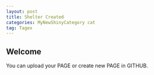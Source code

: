 ```yaml
---
layout: post
title: Shelter Created
categories: MyNewShinyCategory cat
tag: Tagex
---
```


## Welcome

You can upload your PAGE or create new PAGE in GITHUB.
